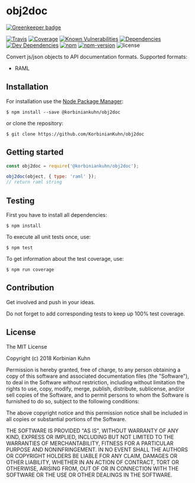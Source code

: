 # obj2doc

[![Greenkeeper badge](https://badges.greenkeeper.io/KorbinianKuhn/obj2doc.svg)](https://greenkeeper.io/)

[![Travis](https://img.shields.io/travis/KorbinianKuhn/obj2doc.svg?style=flat-square)](https://travis-ci.org/KorbinianKuhn/obj2doc/builds)
[![Coverage](http://img.shields.io/coveralls/KorbinianKuhn/obj2doc.svg?style=flat-square&branch=master)](https://coveralls.io/r/KorbinianKuhn/obj2doc)
[![Known Vulnerabilities](https://snyk.io/test/github/KorbinianKuhn/obj2doc/badge.svg?style=flat-square)](https://snyk.io/test/github/KorbinianKuhn/obj2doc)
[![Dependencies](https://img.shields.io/david/KorbinianKuhn/obj2doc.svg?style=flat-square)](https://david-dm.org/KorbinianKuhn/obj2doc)
[![Dev Dependencies](https://img.shields.io/david/dev/KorbinianKuhn/obj2doc.svg?style=flat-square)](https://david-dm.org/KorbinianKuhn/obj2doc)
[![npm](https://img.shields.io/npm/dt/@korbiniankuhn/obj2doc.svg?style=flat-square)](https://www.npmjs.com/package/@korbiniankuhn/obj2doc)
[![npm-version](https://img.shields.io/npm/v/@korbiniankuhn/obj2doc.svg?style=flat-square)](https://www.npmjs.com/package/@korbiniankuhn/obj2doc)
![license](https://img.shields.io/github/license/KorbinianKuhn/obj2doc.svg?style=flat-square)


Convert js/json objects to API documentation formats.
Supported formats:

- RAML

## Installation

For installation use the [Node Package Manager](https://github.com/npm/npm):

```
$ npm install --save @korbiniankuhn/obj2doc
```

or clone the repository:

```
$ git clone https://github.com/KorbinianKuhn/obj2doc
```

## Getting started

``` javascript
const obj2doc = require('@korbiniankuhn/obj2doc');

obj2doc(object, { type: 'raml' });
// return raml string
```

## Testing

First you have to install all dependencies:

```
$ npm install
```

To execute all unit tests once, use:

```
$ npm test
```

To get information about the test coverage, use:

```
$ npm run coverage
```

## Contribution

Get involved and push in your ideas.

Do not forget to add corresponding tests to keep up 100% test coverage.

## License

The MIT License

Copyright (c) 2018 Korbinian Kuhn

Permission is hereby granted, free of charge, to any person obtaining a copy
of this software and associated documentation files (the "Software"), to deal
in the Software without restriction, including without limitation the rights
to use, copy, modify, merge, publish, distribute, sublicense, and/or sell
copies of the Software, and to permit persons to whom the Software is
furnished to do so, subject to the following conditions:

The above copyright notice and this permission notice shall be included in
all copies or substantial portions of the Software.

THE SOFTWARE IS PROVIDED "AS IS", WITHOUT WARRANTY OF ANY KIND, EXPRESS OR
IMPLIED, INCLUDING BUT NOT LIMITED TO THE WARRANTIES OF MERCHANTABILITY,
FITNESS FOR A PARTICULAR PURPOSE AND NONINFRINGEMENT. IN NO EVENT SHALL THE
AUTHORS OR COPYRIGHT HOLDERS BE LIABLE FOR ANY CLAIM, DAMAGES OR OTHER
LIABILITY, WHETHER IN AN ACTION OF CONTRACT, TORT OR OTHERWISE, ARISING FROM,
OUT OF OR IN CONNECTION WITH THE SOFTWARE OR THE USE OR OTHER DEALINGS IN
THE SOFTWARE.